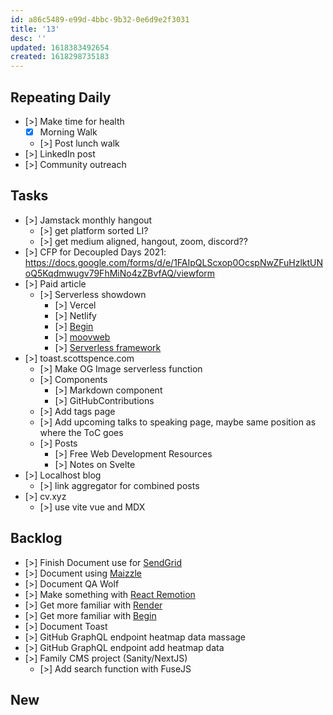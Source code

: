 ```yaml
---
id: a86c5489-e99d-4bbc-9b32-0e6d9e2f3031
title: '13'
desc: ''
updated: 1618383492654
created: 1618298735183
---
```


## Repeating Daily

- [>] Make time for health
  - [x] Morning Walk
  - [>] Post lunch walk
- [>] LinkedIn post
- [>] Community outreach

## Tasks

- [>] Jamstack monthly hangout
  - [>] get platform sorted LI?
  - [>] get medium aligned, hangout, zoom, discord??
- [>] CFP for Decoupled Days 2021:
  https://docs.google.com/forms/d/e/1FAIpQLScxop0OcspNwZFuHzlktUNoQ5Kqdmwugv79FhMiNo4zZBvfAQ/viewform
- [>] Paid article
  - [>] Serverless showdown
    - [>] Vercel
    - [>] Netlify
    - [>] [Begin]
    - [>] [moovweb]
    - [>] [Serverless framework]
- [>] toast.scottspence.com
  - [>] Make OG Image serverless function
  - [>] Components
    - [>] Markdown component
    - [>] GitHubContributions
  - [>] Add tags page
  - [>] Add upcoming talks to speaking page, maybe same position as
    where the ToC goes
  - [>] Posts
    - [>] Free Web Development Resources
    - [>] Notes on Svelte
- [>] Localhost blog
  - [>] link aggregator for combined posts
- [>] cv.xyz
  - [>] use vite vue and MDX

## Backlog

- [>] Finish Document use for [SendGrid]
- [>] Document using [Maizzle]
- [>] Document QA Wolf
- [>] Make something with [React Remotion]
- [>] Get more familiar with [Render]
- [>] Get more familiar with [Begin]
- [>] Document Toast
- [>] GitHub GraphQL endpoint heatmap data massage
- [>] GitHub GraphQL endpoint add heatmap data
- [>] Family CMS project (Sanity/NextJS)
  - [>] Add search function with FuseJS

## New

<!-- Links -->

[react remotion]:
  https://twitter.com/JNYBGR/status/1358824089960542208
[maizzle]: https://maizzle.com/
[sendgrid]: https://app.sendgrid.com
[render]: https://render.com/
[begin]: https://begin.com/
[invoice sitepoint]: https://www.sitepoint.com/write-for-us/
[moovweb]: https://www.moovweb.com/
[serverless framework]: https://www.serverless.com/

